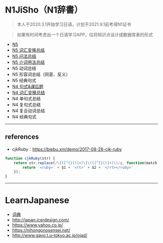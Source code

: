 # N1JiSho（N1辞書）

> 本人于2020.3.1开始学习日语，计划于2021.9.1前考得N1证书

> 如果有时间考虑出一个日语学习APP，估将知识点设计成数据库表的形式

- [N5](https://github.com/lilinxi/N1JiSho/blob/master/MarkdownDB/n5.md)
- [N5 词汇变换总结](https://github.com/lilinxi/N1JiSho/blob/master/Issues/transfer.md)
- [N5 问法总结](https://github.com/lilinxi/N1JiSho/blob/master/Issues/ask.md)
- [N5 介词用法总结](https://github.com/lilinxi/N1JiSho/blob/master/Issues/prep.md)
- N5 动词总结
- N5 形容词总结（同音、反义）
- N5 经典句式
- [N4 句式&课后题](https://github.com/lilinxi/N1JiSho/blob/master/answers/n4.md)
- [N4 词汇变换总结](https://github.com/lilinxi/N1JiSho/blob/master/Issues/transfer_n4.md)
- N4 单句式总结
- N4 复句式总结
- N4 复合动词总结
- N4 经典句式


---

## references

- cjkRuby：https://biebu.xin/demo/2017-08-28-cjk-ruby

```js
function cjkRuby(str) {
    return str.replace(/\{([^{}()]+)\}\(([^{}()]+)\)/g, function(match, $1, $2) {
        return '<ruby>' + $1 + '<rt>' + $2 + '</rt></ruby>'
    });
}
```

---

# LearnJapanese

- [词典](https://www.weblio.jp/)
- http://japan.icerdesign.com/
- https://www.yahoo.co.jp/
- https://nihongonosensei.net/
- http://www.gavo.t.u-tokyo.ac.jp/ojad/
